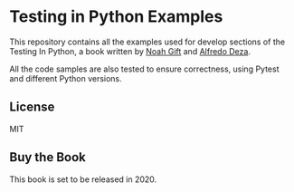 # Testing in Python Examples

This repository contains all the examples used for develop sections of the Testing In Python, a book written by [Noah Gift](https://noahgift.com/) and [Alfredo Deza](https://www.alfredodeza.com/).

All the code samples are also tested to ensure correctness, using Pytest and
different Python versions.

## License

MIT

## Buy the Book

This book is set to be released in 2020.
